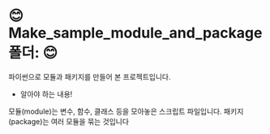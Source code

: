 # :blush: Make_sample_module_and_package 폴더: :blush:

파이썬으로 모듈과 패키지를 만들어 본 프로젝트입니다.

* 알아야 하는 내용!

모듈(module)는 변수, 함수, 클래스 등을 모아놓은 스크립트 파일입니다.
패키지(package)는 여러 모듈을 묶는 것입니다
